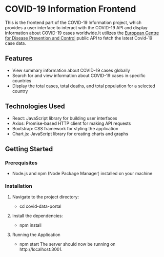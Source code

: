# COVID-19 Information Frontend
This is the frontend part of the COVID-19 Information project, which provides a user interface to interact with the COVID-19 API and display information about COVID-19 cases worldwide.It utilizes the [European Centre for Disease Prevention and Control](https://opendata.ecdc.europa.eu/covid19/casedistribution/json/) public API to fetch the latest Covid-19 case data.

## Features

- View summary information about COVID-19 cases globally
- Search for and view information about COVID-19 cases in specific countries
- Display the total cases, total deaths, and total population for a selected country

## Technologies Used

- React: JavaScript library for building user interfaces
- Axios: Promise-based HTTP client for making API requests
- Bootstrap: CSS framework for styling the application
- Chart.js: JavaScript library for creating charts and graphs

## Getting Started

### Prerequisites

- Node.js and npm (Node Package Manager) installed on your machine

### Installation

1. Navigate to the project directory:
    * cd covid-data-portal

2. Install the dependencies:
    * npm install

3. Running the Application
    * npm start
The server should now be running on http://localhost:3001.
